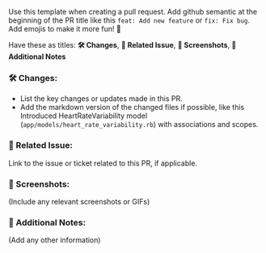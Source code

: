 Use this template when creating a pull request. 
Add github semantic at the beginning of the PR title like this `feat: Add new feature` or `fix: Fix bug`.
Add emojis to make it more fun! 🎉

Have these as titles: **🛠 Changes**, **🔗 Related Issue**, **📸 Screenshots**, **💬 Additional Notes**

### **🛠 Changes:**  
- List the key changes or updates made in this PR.
- Add the markdown version of the changed files if possible, like this Introduced HeartRateVariability model (`app/models/heart_rate_variability.rb`) with associations and scopes.

### **🔗 Related Issue:**  
Link to the issue or ticket related to this PR, if applicable.

### **📸 Screenshots:**  
(Include any relevant screenshots or GIFs)

### **💬 Additional Notes:**  
(Add any other information)
